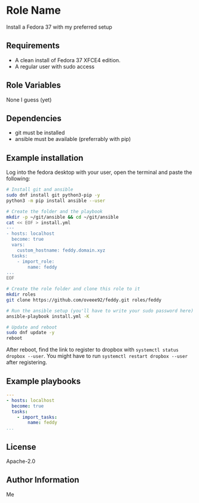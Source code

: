 Role Name
=========

Install a Fedora 37 with my preferred setup

Requirements
------------

- A clean install of Fedora 37 XFCE4 edition.
- A regular user with sudo access


Role Variables
--------------

None I guess (yet)

Dependencies
------------

- git must be installed
- ansible must be available (preferrably with pip)

Example installation
--------------------

Log into the fedora desktop with your user, open the terminal and paste the following:

```bash
# Install git and ansible
sudo dnf install git python3-pip -y
python3 -m pip install ansible --user

# Create the folder and the playbook
mkdir -p ~/git/ansible && cd ~/git/ansible
cat << EOF > install.yml
---
- hosts: localhost
  become: true
  vars:
    custom_hostname: feddy.domain.xyz
  tasks:
    - import_role:
        name: feddy
...
EOF

# Create the role folder and clone this role to it
mkdir roles
git clone https://github.com/oveee92/feddy.git roles/feddy

# Run the ansible setup (you'll have to write your sudo password here)
ansible-playbook install.yml -K

# Update and reboot
sudo dnf update -y
reboot
```

After reboot, find the link to register to dropbox with 
`systemctl status dropbox --user`. You might have to run
`systemctl restart dropbox --user` after registering.

Example playbooks
-----------------
```yaml
---
- hosts: localhost
  become: true
  tasks:
    - import_tasks:
        name: feddy
...
```

License
-------

Apache-2.0


Author Information
------------------

Me
